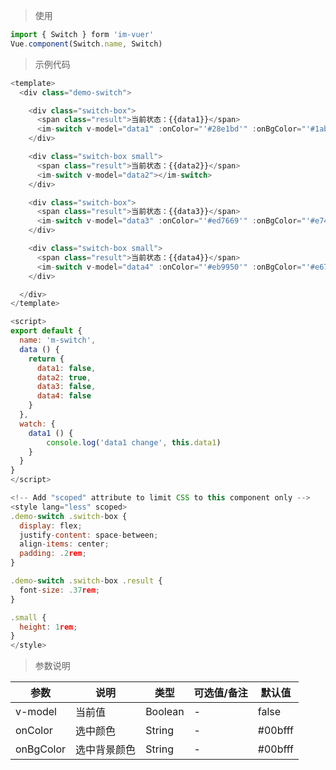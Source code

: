 
> 使用

```js
import { Switch } form 'im-vuer'
Vue.component(Switch.name, Switch)
```

> 示例代码

```js
<template>
  <div class="demo-switch">

    <div class="switch-box">
      <span class="result">当前状态：{{data1}}</span>
      <im-switch v-model="data1" :onColor="'#28e1bd'" :onBgColor="'#1abc9c'"></im-switch>
    </div>

    <div class="switch-box small">
      <span class="result">当前状态：{{data2}}</span>
      <im-switch v-model="data2"></im-switch>
    </div>

    <div class="switch-box">
      <span class="result">当前状态：{{data3}}</span>
      <im-switch v-model="data3" :onColor="'#ed7669'" :onBgColor="'#e74c3c'"></im-switch>
    </div>

    <div class="switch-box small">
      <span class="result">当前状态：{{data4}}</span>
      <im-switch v-model="data4" :onColor="'#eb9950'" :onBgColor="'#e67e22'"></im-switch>
    </div>

  </div>
</template>

<script>
export default {
  name: 'm-switch',
  data () {
    return {
      data1: false,
      data2: true,
      data3: false,
      data4: false
    }
  },
  watch: {
  	data1 () {
  		console.log('data1 change', this.data1)
  	}
  }
}
</script>

<!-- Add "scoped" attribute to limit CSS to this component only -->
<style lang="less" scoped>
.demo-switch .switch-box {
  display: flex;
  justify-content: space-between;
  align-items: center;
  padding: .2rem;
}

.demo-switch .switch-box .result {
  font-size: .37rem;
}

.small {
  height: 1rem;
}
</style>

```
> 参数说明

  <div>
   <table>
    <thead>
     <tr>
      <th>参数</th> 
      <th>说明</th> 
      <th>类型</th> 
      <th>可选值/备注</th> 
      <th>默认值</th>
     </tr>
    </thead> 
    <tbody>
    <tr>
      <td>v-model</td> 
      <td>当前值</td> 
      <td>Boolean</td> 
      <td>-</td> 
      <td>false</td>
    </tr>
    <tr>
      <td>onColor</td> 
      <td>选中颜色</td> 
      <td>String</td> 
      <td>-</td> 
      <td>#00bfff</td>
    </tr>
    <tr>
      <td>onBgColor</td> 
      <td>选中背景颜色</td> 
      <td>String</td> 
      <td>-</td> 
      <td>#00bfff</td>
    </tr>
    </tbody>
   </table>
  </div>
  